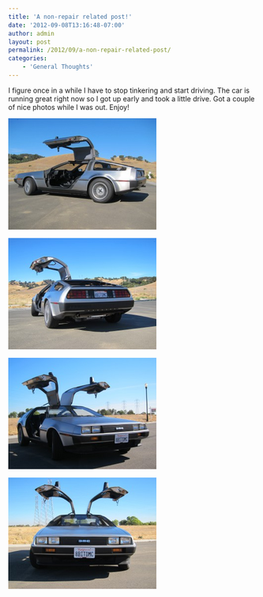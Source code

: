 ```yaml
---
title: 'A non-repair related post!'
date: '2012-09-08T13:16:48-07:00'
author: admin
layout: post
permalink: /2012/09/a-non-repair-related-post/
categories:
    - 'General Thoughts'
---
```


I figure once in a while I have to stop tinkering and start driving. The car is running great right now so I got up early and took a little drive. Got a couple of nice photos while I was out. Enjoy!

[![](/assets/images/2012/09/IMG_3342-300x225.jpg "IMG_3342")](/assets/images/2012/09/IMG_3342.jpg)

[![](/assets/images/2012/09/IMG_3343-300x225.jpg "IMG_3343")](/assets/images/2012/09/IMG_3343.jpg)

[![](/assets/images/2012/09/IMG_3349-300x225.jpg "IMG_3349")](/assets/images/2012/09/IMG_3349.jpg)

[![](/assets/images/2012/09/IMG_3350-300x225.jpg "IMG_3350")](/assets/images/2012/09/IMG_3350.jpg)